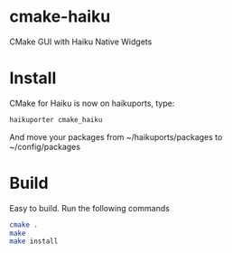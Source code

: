 cmake-haiku
===========

CMake GUI with Haiku Native Widgets

Install
=======
CMake for Haiku is now on haikuports, type:
```sh
haikuporter cmake_haiku
```
And move your packages from ~/haikuports/packages to ~/config/packages

Build
=====
Easy to build. Run the following commands
```sh
cmake .
make
make install
```
